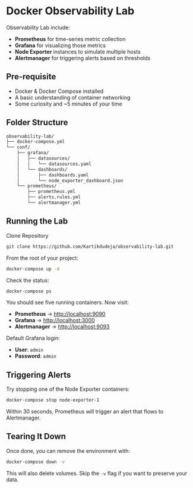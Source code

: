# Docker Observability Lab

Observability Lab include:
* **Prometheus** for time-series metric collection
* **Grafana** for visualizing those metrics
* **Node Exporter** instances to simulate multiple hosts
* **Alertmanager** for triggering alerts based on thresholds

## Pre-requisite
* Docker & Docker Compose installed
* A basic understanding of container networking
* Some curiosity and \~5 minutes of your time

## Folder Structure
```bash
observability-lab/
├── docker-compose.yml
└── conf/
    ├── grafana/
    │   ├── datasources/
    │   │   └── datasources.yaml 
    │   └── dashboards/
    │       ├── dashboards.yaml
    │       └── node_exporter_dashboard.json
    └── prometheus/
        ├── prometheus.yml
        ├── alerts.rules.yml
        └── alertmanager.yml
```

## Running the Lab

Clone Repository
```bash
git clone https://github.com/Kartikdudeja/observability-lab.git
```

From the root of your project:

```bash
docker-compose up -d
```

Check the status:

```bash
docker-compose ps
```

You should see five running containers. Now visit:

* **Prometheus** → [http://localhost:9090](http://localhost:9090)
* **Grafana** → [http://localhost:3000](http://localhost:3000)
* **Alertmanager** → [http://localhost:9093](http://localhost:9093)

Default Grafana login:

* **User**: `admin`
* **Password**: `admin`

## Triggering Alerts

Try stopping one of the Node Exporter containers:

```bash
docker-compose stop node-exporter-1
```

Within 30 seconds, Prometheus will trigger an alert that flows to Alertmanager.

## Tearing It Down

Once done, you can remove the environment with:

```bash
docker-compose down -v
```

This will also delete volumes. Skip the `-v` flag if you want to preserve your data.
